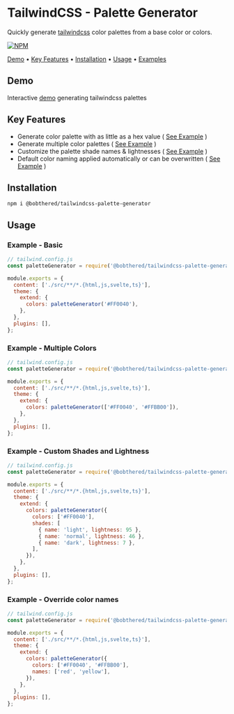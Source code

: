 # TailwindCSS - Palette Generator

Quickly generate [tailwindcss](https://www.tailwindcss.com) color palettes from a base color or colors.

<div class="flex justify-center py-4">
  <a href="https://badge.fury.io/js/%40bobthered%2Ftailwindcss-palette-generator">
    <img src="https://badge.fury.io/js/%40bobthered%2Ftailwindcss-palette-generator.svg"
         alt="NPM">
  </a>
</div>

[Demo](#demo) • [Key Features](#key-features) • [Installation](#installation) • [Usage](#usage) • [Examples](#examples)

## Demo<a name="demo"></a>

Interactive [demo](https://bobthered.github.io/tailwindcss-palette-generator) generating tailwindcss palettes

## Key Features<a name="key-features"></a>

- Generate color palette with as little as a hex value ( [See Example](#example-1) )
- Generate multiple color palettes ( [See Example](#example-2) )
- Customize the palette shade names & lightnesses ( [See Example](#example-3) )
- Default color naming applied automatically or can be overwritten ( [See Example](#example-4) )

## Installation<a name="installation"></a>

```
npm i @bobthered/tailwindcss-palette-generator
```

## Usage<a name="usage"></a>

### Example - Basic<a name="example-1"></a>

```js
// tailwind.config.js
const paletteGenerator = require('@bobthered/tailwindcss-palette-generator');

module.exports = {
  content: ['./src/**/*.{html,js,svelte,ts}'],
  theme: {
    extend: {
      colors: paletteGenerator('#FF0040'),
    },
  },
  plugins: [],
};
```

### Example - Multiple Colors<a name="example-2"></a>

```js
// tailwind.config.js
const paletteGenerator = require('@bobthered/tailwindcss-palette-generator');

module.exports = {
  content: ['./src/**/*.{html,js,svelte,ts}'],
  theme: {
    extend: {
      colors: paletteGenerator(['#FF0040', '#FFBB00']),
    },
  },
  plugins: [],
};
```

### Example - Custom Shades and Lightness<a name="example-3"></a>

```js
// tailwind.config.js
const paletteGenerator = require('@bobthered/tailwindcss-palette-generator');

module.exports = {
  content: ['./src/**/*.{html,js,svelte,ts}'],
  theme: {
    extend: {
      colors: paletteGenerator({
        colors: ['#FF0040'],
        shades: [
          { name: 'light', lightness: 95 },
          { name: 'normal', lightness: 46 },
          { name: 'dark', lightness: 7 },
        ],
      }),
    },
  },
  plugins: [],
};
```

### Example - Override color names<a name="example-4"></a>

```js
// tailwind.config.js
const paletteGenerator = require('@bobthered/tailwindcss-palette-generator');

module.exports = {
  content: ['./src/**/*.{html,js,svelte,ts}'],
  theme: {
    extend: {
      colors: paletteGenerator({
        colors: ['#FF0040', '#FFBB00'],
        names: ['red', 'yellow'],
      }),
    },
  },
  plugins: [],
};
```
